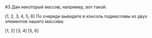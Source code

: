 #3
Дан некоторый массив, например, вот такой:

[1, 2, 3, 4, 5, 6]
По очереди выведите в консоль подмассивы из двух элементов нашего массива:

[1, 2]
[3, 4]
[5, 6]